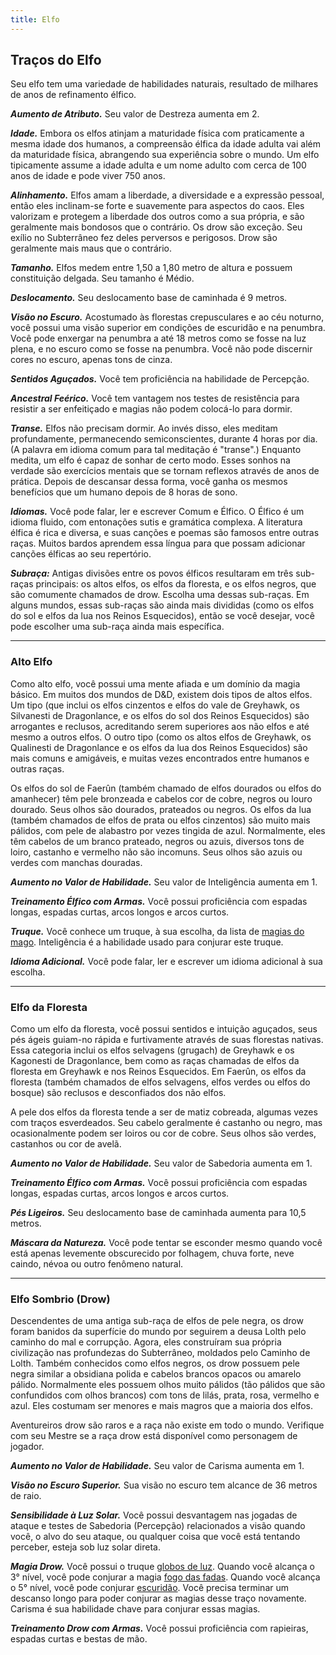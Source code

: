 ```yaml
---
title: Elfo
---
```


## Traços do Elfo

Seu elfo tem uma variedade de habilidades naturais, resultado de milhares de anos de refinamento élfico.

**_Aumento de Atributo._** Seu valor de Destreza aumenta em 2.

**_Idade._** Embora os elfos atinjam a maturidade física com praticamente a mesma idade dos humanos, a compreensão élfica da idade adulta vai além da maturidade física, abrangendo sua experiência sobre o mundo. Um elfo tipicamente assume a idade adulta e um nome adulto com cerca de 100 anos de idade e pode viver 750 anos.

**_Alinhamento._** Elfos amam a liberdade, a diversidade e a expressão pessoal, então eles inclinam-se forte e suavemente para aspectos do caos. Eles valorizam e protegem a liberdade dos outros como a sua própria, e são geralmente mais bondosos que o contrário. Os drow são exceção. Seu exílio no Subterrâneo fez deles perversos e perigosos. Drow são geralmente mais maus que o contrário.

**_Tamanho._** Elfos medem entre 1,50 a 1,80 metro de altura e possuem constituição delgada. Seu tamanho é Médio.

**_Deslocamento._** Seu deslocamento base de caminhada é 9 metros.

**_Visão no Escuro._** Acostumado às florestas crepusculares e ao céu noturno, você possui uma visão superior em condições de escuridão e na penumbra. Você pode enxergar na penumbra a até 18 metros como se fosse na luz plena, e no escuro como se fosse na penumbra. Você não pode discernir cores no escuro, apenas tons de cinza.

**_Sentidos Aguçados._** Você tem proficiência na habilidade de Percepção.

**_Ancestral Feérico._** Você tem vantagem nos testes de resistência para resistir a ser enfeitiçado e magias não podem colocá-lo para dormir.

**_Transe._** Elfos não precisam dormir. Ao invés disso, eles meditam profundamente, permanecendo semiconscientes, durante 4 horas por dia. (A palavra em idioma comum para tal meditação é "transe".) Enquanto medita, um elfo é capaz de sonhar de certo modo. Esses sonhos na verdade são exercícios mentais que se tornam reflexos através de anos de prática. Depois de descansar dessa forma, você ganha os mesmos benefícios que um humano depois de 8 horas de sono.

**_Idiomas._** Você pode falar, ler e escrever Comum e Élfico. O Élfico é um idioma fluido, com entonações sutis e gramática complexa. A literatura élfica é rica e diversa, e suas canções e poemas são famosos entre outras raças. Muitos bardos aprendem essa língua para que possam adicionar canções élficas ao seu repertório.

**_Subraça:_** Antigas divisões entre os povos élficos resultaram em três sub-raças principais: os altos elfos, os elfos da floresta, e os elfos negros, que são comumente chamados de drow. Escolha uma dessas sub-raças. Em alguns mundos, essas sub-raças são ainda mais divididas (como os elfos do sol e elfos da lua nos Reinos Esquecidos), então se você desejar, você pode escolher uma sub-raça ainda mais específica.

---

### Alto Elfo

Como alto elfo, você possui uma mente afiada e um domínio da magia básico. Em muitos dos mundos de D&D, existem dois tipos de altos elfos. Um tipo (que inclui os elfos cinzentos e elfos do vale de Greyhawk, os Silvanesti de Dragonlance, e os elfos do sol dos Reinos Esquecidos) são arrogantes e reclusos, acreditando serem superiores aos não elfos e até mesmo a outros elfos. O outro tipo (como os altos elfos de Greyhawk, os Qualinesti de Dragonlance e os elfos da lua dos Reinos Esquecidos) são mais comuns e amigáveis, e muitas vezes encontrados entre humanos e outras raças.

Os elfos do sol de Faerûn (também chamado de elfos dourados ou elfos do amanhecer) têm pele bronzeada e cabelos cor de cobre, negros ou louro dourado. Seus olhos são dourados, prateados ou negros. Os elfos da lua (também chamados de elfos de prata ou elfos cinzentos) são muito mais pálidos, com pele de alabastro por vezes tingida de azul. Normalmente, eles têm cabelos de um branco prateado, negros ou azuis, diversos tons de loiro, castanho e vermelho não são incomuns. Seus olhos são azuis ou verdes com manchas douradas.

**_Aumento no Valor de Habilidade._** Seu valor de Inteligência aumenta em 1.

**_Treinamento Élfico com Armas._** Você possui proficiência com espadas longas, espadas curtas, arcos longos e arcos curtos.

**_Truque._** Você conhece um truque, à sua escolha, da lista de [magias do mago](_/kompendium/dnd5/spells?levelMin=0&levelMax=0&casters=wizard). Inteligência é a habilidade usado para conjurar este truque.

**_Idioma Adicional._** Você pode falar, ler e escrever um idioma adicional à sua escolha.

---

### Elfo da Floresta

Como um elfo da floresta, você possui sentidos e intuição aguçados, seus pés ágeis guiam-no rápida e furtivamente através de suas florestas nativas. Essa categoria inclui os elfos selvagens (grugach) de Greyhawk e os Kagonesti de Dragonlance, bem como as raças chamadas de elfos da floresta em Greyhawk e nos Reinos Esquecidos. Em Faerûn, os elfos da floresta (também chamados de elfos selvagens, elfos verdes ou elfos do bosque) são reclusos e desconfiados dos não elfos.

A pele dos elfos da floresta tende a ser de matiz cobreada, algumas vezes com traços esverdeados. Seu cabelo geralmente é castanho ou negro, mas ocasionalmente podem ser loiros ou cor de cobre. Seus olhos são verdes, castanhos ou cor de avelã.

**_Aumento no Valor de Habilidade._** Seu valor de Sabedoria aumenta em 1.

**_Treinamento Élfico com Armas._** Você possui proficiência com espadas longas, espadas curtas, arcos longos e arcos curtos.

**_Pés Ligeiros._** Seu deslocamento base de caminhada aumenta para 10,5 metros.

**_Máscara da Natureza._** Você pode tentar se esconder mesmo quando você está apenas levemente obscurecido por folhagem, chuva forte, neve caindo, névoa ou outro fenômeno natural.

---

### Elfo Sombrio (Drow)

Descendentes de uma antiga sub-raça de elfos de pele negra, os drow foram banidos da superfície do mundo por seguirem a deusa Lolth pelo caminho do mal e corrupção. Agora, eles construíram sua própria civilização nas profundezas do Subterrâneo, moldados pelo Caminho de Lolth. Também conhecidos como elfos negros, os drow possuem pele negra similar a obsidiana polida e cabelos brancos opacos ou amarelo pálido. Normalmente eles possuem olhos muito pálidos (tão pálidos que são confundidos com olhos brancos) com tons de lilás, prata, rosa, vermelho e azul. Eles costumam ser menores e mais magros que a maioria dos elfos.

Aventureiros drow são raros e a raça não existe em todo o mundo. Verifique com seu Mestre se a raça drow está disponível como personagem de jogador.

**_Aumento no Valor de Habilidade._** Seu valor de Carisma aumenta em 1.

**_Visão no Escuro Superior._** Sua visão no escuro tem alcance de 36 metros de raio.

**_Sensibilidade à Luz Solar._** Você possui desvantagem nas jogadas de ataque e testes de Sabedoria (Percepção) relacionados a visão quando você, o alvo do seu ataque, ou qualquer coisa que você está tentando perceber, esteja sob luz solar direta.

**_Magia Drow._** Você possui o truque [globos de luz](_/kompendium/dnd5/spells?name=globos+de+luz). Quando você alcança o 3° nível, você pode conjurar a magia [fogo das fadas](_/kompendium/dnd5/spells?name=fogo+das+fadas). Quando você alcança o 5° nível, você pode conjurar [escuridão](_/kompendium/dnd5/spells?name=escuridão). Você precisa terminar um descanso longo para poder conjurar as magias desse traço novamente. Carisma é sua habilidade chave para conjurar essas magias.

**_Treinamento Drow com Armas._** Você possui proficiência com rapieiras, espadas curtas e bestas de mão.
